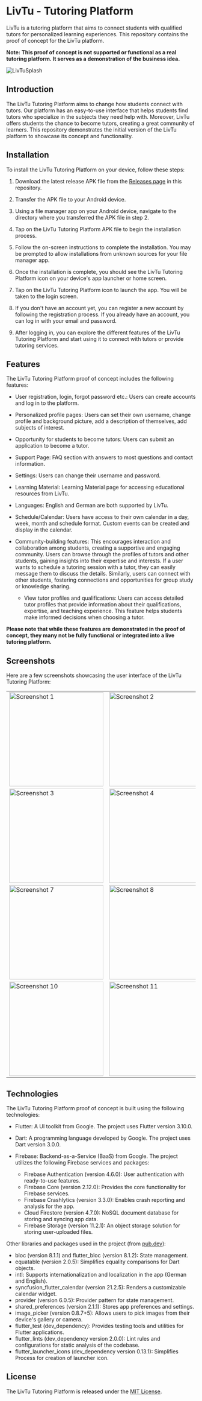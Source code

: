 # LivTu - Tutoring Platform

LivTu is a tutoring platform that aims to connect students with qualified tutors for personalized learning experiences. This repository contains the proof of concept for the LivTu platform.

**Note: This proof of concept is not supported or functional as a real tutoring platform. It serves as a demonstration of the business idea.**

![LivTuSplash](https://github.com/FrozenBirdXD/LivTu/assets/118717731/655fff44-858a-4569-8f14-4b54a2d888ef)

## Introduction

The LivTu Tutoring Platform aims to change how students connect with tutors. Our platform has an easy-to-use interface that helps students find tutors who specialize in the subjects they need help with. Moreover, LivTu offers students 
the chance to become tutors, creating a great community of learners. This repository demonstrates the initial version of the LivTu platform to showcase its concept and functionality.

## Installation
To install the LivTu Tutoring Platform on your device, follow these steps:

1. Download the latest release APK file from the [Releases page](https://github.com/FrozenBirdXD/LivTu/releases) in this repository.

2. Transfer the APK file to your Android device. 

3. Using a file manager app on your Android device, navigate to the directory where you transferred the APK file in step 2.

4. Tap on the LivTu Tutoring Platform APK file to begin the installation process.

5. Follow the on-screen instructions to complete the installation. You may be prompted to allow installations from unknown sources for your file manager app.

6. Once the installation is complete, you should see the LivTu Tutoring Platform icon on your device's app launcher or home screen.

7. Tap on the LivTu Tutoring Platform icon to launch the app. You will be taken to the login screen.

8. If you don't have an account yet, you can register a new account by following the registration process. If you already have an account, you can log in with your email and password.

9. After logging in, you can explore the different features of the LivTu Tutoring Platform and start using it to connect with tutors or provide tutoring services.


## Features
The LivTu Tutoring Platform proof of concept includes the following features:

- User registration, login, forgot password etc.: Users can create accounts and log in to the platform.

- Personalized profile pages: Users can set their own username, change profile and background picture, add a description of themselves, add subjects of interest.

- Opportunity for students to become tutors: Users can submit an application to become a tutor.

- Support Page: FAQ section with answers to most questions and contact information.

- Settings: Users can change their username and password.

- Learning Material: Learning Material page for accessing educational resources from LivTu.

- Languages: English and German are both supported by LivTu.

- Schedule/Calendar: Users have access to their own calendar in a day, week, month and schedule format. Custom events can be created and display in the calendar.

- Community-building features: This encourages interaction and collaboration among students, creating a supportive and engaging community. Users can browse through the profiles of tutors and other students, gaining insights into their expertise and interests. If a user wants to schedule a tutoring session with a tutor, they can easily message them to discuss the details. Similarly, users can connect with other students, fostering connections and opportunities for group study or knowledge sharing. 

    - View tutor profiles and qualifications: Users can access detailed tutor profiles that provide information about their qualifications, expertise, and teaching experience. This feature helps students make informed decisions when choosing a tutor.

**Please note that while these features are demonstrated in the proof of concept, they many not be fully functional or integrated into a live tutoring platform.**

## Screenshots
Here are a few screenshots showcasing the user interface of the LivTu Tutoring Platform:

<table>
  <tr>
    <td>
      <img src="https://github.com/FrozenBirdXD/LivTu/assets/118717731/48bb326a-3f3e-4c8d-9ef9-45aad468a7de" alt="Screenshot 1" width="250">
    </td>
    <td>
      <img src="https://github.com/FrozenBirdXD/LivTu/assets/118717731/771f60de-fb2d-4ab1-a3b7-4b923eb30070" alt="Screenshot 2" width="250">
    </td>
     <td>
      <img src="https://github.com/FrozenBirdXD/LivTu/assets/118717731/cedd0e6e-a87f-486c-b0ec-23b0f6fa9eae" alt="Screenshot 5" width="250">
    </td>
  </tr>
  <tr>
    <td>
      <img src="https://github.com/FrozenBirdXD/LivTu/assets/118717731/fa94752f-faf2-4ec5-ba3f-b75f882b3fc9" alt="Screenshot 3" width="250">
    </td>
    <td>
      <img src="https://github.com/FrozenBirdXD/LivTu/assets/118717731/e15dc38d-a9e1-4c82-9c8a-b5d8131254b4" alt="Screenshot 4" width="250">
    </td>
     <td>
      <img src="https://github.com/FrozenBirdXD/LivTu/assets/118717731/d84d1802-333d-4f2d-9810-06f2fc349779" alt="Screenshot 6" width="250">
    </td>
  </tr>
   <tr>
    <td>
      <img src="https://github.com/FrozenBirdXD/LivTu/assets/118717731/931b01c6-9b94-4516-8b65-64f5d65ec403" alt="Screenshot 7" width="250">
    </td>
    <td>
      <img src="https://github.com/FrozenBirdXD/LivTu/assets/118717731/294377f1-d090-4154-99de-428a53c75f68" alt="Screenshot 8" width="250">
    </td>
     <td>
      <img src="https://github.com/FrozenBirdXD/LivTu/assets/118717731/8414e6ca-d83f-4777-a91f-590a61731403" alt="Screenshot 9" width="250">
    </td>
  </tr>
   <tr>
    <td>
      <img src="https://github.com/FrozenBirdXD/LivTu/assets/118717731/dbc77c78-e6ff-435e-8c60-797874a392c1" alt="Screenshot 10" width="250">
    </td>
    <td>
      <img src="https://github.com/FrozenBirdXD/LivTu/assets/118717731/e623d6c6-4667-4341-9cfc-e726f046ddd0" alt="Screenshot 11" width="250">
    </td>
  </tr>
</table>

## Technologies
The LivTu Tutoring Platform proof of concept is built using the following technologies:
- Flutter: A UI toolkit from Google. The project uses Flutter version 3.10.0.
- Dart: A programming language developed by Google. The project uses Dart version 3.0.0.
- Firebase: Backend-as-a-Service (BaaS) from Google. The project utilizes the following Firebase services and packages:
 
    - Firebase Authentication (version 4.6.0): User authentication with ready-to-use features.
    - Firebase Core (version 2.12.0): Provides the core functionality for Firebase services.
    - Firebase Crashlytics (version 3.3.0): Enables crash reporting and analysis for the app.
    - Cloud Firestore (version 4.7.0): NoSQL document database for storing and syncing app data.
    - Firebase Storage (version 11.2.1): An object storage solution for storing user-uploaded files.

Other libraries and packages used in the project (from [pub.dev](https://pub.dev/)):

- bloc (version 8.1.1) and flutter_bloc (version 8.1.2): State management.
- equatable (version 2.0.5): Simplifies equality comparisons for Dart objects.
- intl: Supports internationalization and localization in the app (German and English).
- syncfusion_flutter_calendar (version 21.2.5): Renders a customizable calendar widget.
- provider (version 6.0.5): Provider pattern for state management.
- shared_preferences (version 2.1.1): Stores app preferences and settings.
- image_picker (version 0.8.7+5): Allows users to pick images from their device's gallery or camera.
- flutter_test (dev_dependency): Provides testing tools and utilities for Flutter applications.
- flutter_lints (dev_dependency version 2.0.0): Lint rules and configurations for static analysis of the codebase.
- flutter_launcher_icons (dev_dependency version 0.13.1): Simplifies Process for creation of launcher icon.

## License
The LivTu Tutoring Platform is released under the [MIT License](../../blob/master/LICENSE).
